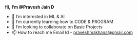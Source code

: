 **Hi,** **I’m @Pravesh Jain D**
- 👀 I’m interested in ML & AI
- 🌱 I’m currently learning how to CODE & PROGRAM
- 💞️ I’m looking to collaborate on Basic Projects
- 📫 How to reach me Email Id - praveshmakhana@gmail.com

